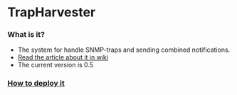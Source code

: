 # TrapHarvester #

### What is it? ###

* The system for handle SNMP-traps and sending combined notifications.
* <a href="https://github.com/Pavel-Polyakov/trapharvester/wiki/Why-Trap-Harvester-is-needed-and-how-it-works%3F"> Read the article about it in wiki</a>
* The current version is 0.5

### <a href="https://github.com/Pavel-Polyakov/trapharvester/wiki#-how-do-i-can-deploy-it-on-my-network-">How to deploy it</a> ###
